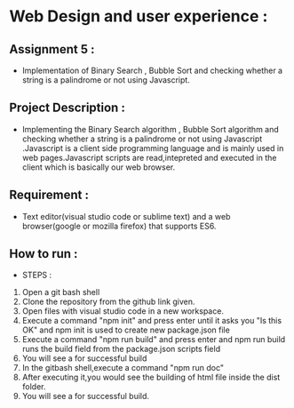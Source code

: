 # Web Design and user experience :
## Assignment 5 : 
* Implementation of Binary Search , Bubble Sort and checking whether a string is a palindrome or not using Javascript.

## Project Description : 
* Implementing the Binary Search algorithm , Bubble Sort algorithm and checking whether a string is a palindrome or not using Javascript .Javascript is a client side programming language and is mainly used in web pages.Javascript scripts are read,intepreted and executed in the client which is basically our web browser.


## Requirement :
* Text editor(visual studio code or sublime text) and a web browser(google or mozilla firefox) that supports ES6.


## How to run :
* STEPS :
1. Open a git bash shell
2. Clone the repository from the github link given.
3. Open files with visual studio code in a new workspace. 
4. Execute a command "npm init" and press enter until it asks you "Is this OK" and npm init is used to create new package.json file
5. Execute a command "npm run build" and press enter and npm run build runs the build field from the package.json scripts field
6. You will see a for successful build
7. In the gitbash shell,execute a command "npm run doc"
8. After executing it,you would see the building of html file inside the dist folder.
9. You will see a for successful build.